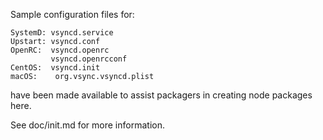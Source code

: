 Sample configuration files for:
```
SystemD: vsyncd.service
Upstart: vsyncd.conf
OpenRC:  vsyncd.openrc
         vsyncd.openrcconf
CentOS:  vsyncd.init
macOS:    org.vsync.vsyncd.plist
```
have been made available to assist packagers in creating node packages here.

See doc/init.md for more information.
